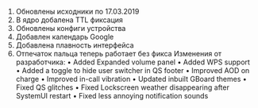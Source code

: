 



1. Обновлены исходники по 17.03.2019
2. В ядро добалена TTL фиксация
3. Обновлены конфиги устройства
4. Добавлен календарь Google
5. Добавлена плавность интерфейса
6. Отпечаток пальца теперь работает без фикса
Изменения от разработчика:
• Added Expanded volume panel
• Added WPS support
• Added a toggle to hide user switcher in QS footer
• Improved AOD on charge
• Improved in-call vibration
• Updated inbuilt GBoard themes
• Fixed QS glitches
• Fixed Lockscreen weather disappearing after SystemUI restart
• Fixed less annoying notification sounds
